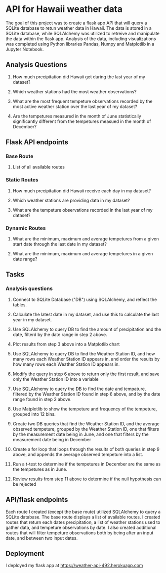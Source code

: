 # API for Hawaii weather data

The goal of this project was to create a flask app API that will query a SQLite database to retun weather data in Hawaii. The data is stored in a SQLite database, while SQLAlchemy was utilized to retreive and manipulate the data within the flask app. Analysis of the data, including visualizations was completed using Python libraries Pandas, Numpy and Matplotlib in a Jupyter Notebook. 

## Analysis Questions

1. How much precipitation did Hawaii get during the last year of my dataset?

2. Which weather stations had the most weather observations?

3. What are the most frequent tempeture observations recorded by the most active weather station over the last year of my dataset? 

4. Are the tempetures measured in the month of June statistically significantly different from the tempetures measued in the month of December? 

## Flask API endpoints

### Base Route

1. List of all available routes

### Static Routes

1. How much precipitation did Hawaii receive each day in my dataset?

2. Which weather stations are providing data in my dataset? 

3. What are the tempeture observations recorded in the last year of my dataset? 

### Dynamic Routes

1. What are the minimum, maximum and average tempetures from a given start date through the last date in my dataset?

2. What are the minimum, maximum and average tempetures in a given date range? 

## Tasks

### Analysis questions

1. Connect to SQLite Database ("DB") using SQLAlchemy, and reflect the tables.

2. Calculate the latest date in my dataset, and use this to calculate the last year in my dataset.

3. Use SQLAlchemy to query DB to find the amount of precipitation and the date, filterd by the date range in step 2 above. 

4. Plot results from step 3 above into a Matplotlib chart

5. Use SQLAlchemy to query DB to find the Weather Station ID, and how many rows each Weather Station ID appears in, and order the results by how many rows each Weather Station ID appears in. 

6. Modify the query in step 6 above to return only the first result, and save only the Weather Station ID into a variable

7. Use SQLAlchemy to query the DB to find the date and tempature, filtered by the Weather Station ID found in step 6 above, and by the date range found in step 2 above. 

8. Use Matplotlib to show the tempeture and frequency of the tempeture, grouped into 12 bins. 

9. Create two DB queries that find the Weather Station ID, and the average observed tempeture, grouped by the Weather Station ID, one that filters by the measurement date being in June, and one that filters by the measurement date being in December

10. Create a for loop that loops through the results of both queries in step 9 above, and appends the average observed tempeture into a list. 

11. Run a t-test to determine if the tempetures in December are the same as the tempetures as in June. 

12. Review results from step 11 above to determine if the null hypothesis can be rejected


## API/flask endpoints

Each route I created (except the base route) utilized SQLAlchemy to query a SQLite database. The base route displays a list of available routes. I created routes that return each dates precipitation, a list of weather stations used to gather data, and tempeture observations by date. I also created additional routes that will filter tempeture observations both by being after an input date, and between two input dates. 

## Deployment

I deployed my flask app at https://weather-api-492.herokuapp.com 



